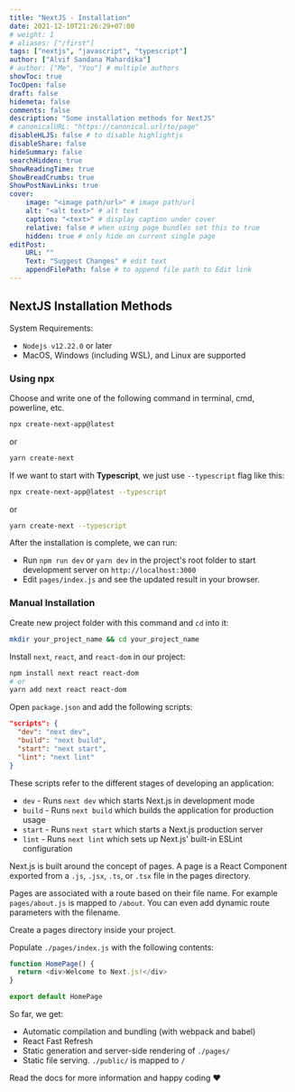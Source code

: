 ```yaml
---
title: "NextJS - Installation"
date: 2021-12-10T21:26:29+07:00
# weight: 1
# aliases: ["/first"]
tags: ["nextjs", "javascript", "typescript"]
author: ["Alvif Sandana Mahardika"]
# author: ["Me", "You"] # multiple authors
showToc: true
TocOpen: false
draft: false
hidemeta: false
comments: false
description: "Some installation methods for NextJS"
# canonicalURL: "https://canonical.url/to/page"
disableHLJS: false # to disable highlightjs
disableShare: false
hideSummary: false
searchHidden: true
ShowReadingTime: true
ShowBreadCrumbs: true
ShowPostNavLinks: true
cover:
    image: "<image path/url>" # image path/url
    alt: "<alt text>" # alt text
    caption: "<text>" # display caption under cover
    relative: false # when using page bundles set this to true
    hidden: true # only hide on current single page
editPost:
    URL: ""
    Text: "Suggest Changes" # edit text
    appendFilePath: false # to append file path to Edit link
---
```

## NextJS Installation Methods
System Requirements:
* ```Nodejs v12.22.0``` or later
* MacOS, Windows (including WSL), and Linux are supported

### Using npx
Choose and write one of the following command in terminal, cmd, powerline, etc.

```sh
npx create-next-app@latest
```
or
```sh
yarn create-next
```
If we want to start with **Typescript**, we just use `--typescript` flag like this:
```sh
npx create-next-app@latest --typescript
```
or
```sh
yarn create-next --typescript
```

After the installation is complete, we can run:
* Run ```npm run dev``` or ```yarn dev``` in the project's root folder to start development server on ```http://localhost:3000```
* Edit ```pages/index.js``` and see the updated result in your browser.

### Manual Installation
Create new project folder with this command and `cd` into it:
```sh
mkdir your_project_name && cd your_project_name
```

Install `next`, `react`, and `react-dom` in our project:
```sh
npm install next react react-dom
# or
yarn add next react react-dom
```

Open `package.json` and add the following scripts:
```json
"scripts": {
  "dev": "next dev",
  "build": "next build",
  "start": "next start",
  "lint": "next lint"
}
```

These scripts refer to the different stages of developing an application:

* `dev` - Runs `next dev` which starts Next.js in development mode
* `build` - Runs `next build` which builds the application for production usage
* `start` - Runs `next start` which starts a Next.js production server
* `lint` - Runs `next lint` which sets up Next.js' built-in ESLint configuration

Next.js is built around the concept of pages. A page is a React Component exported from a `.js`, `.jsx`, `.ts`, or `.tsx` file in the pages directory.

Pages are associated with a route based on their file name. For example `pages/about.js` is mapped to `/about`. You can even add dynamic route parameters with the filename.

Create a pages directory inside your project.

Populate `./pages/index.js` with the following contents:
```javascript
function HomePage() {
  return <div>Welcome to Next.js!</div>
}

export default HomePage
```

So far, we get:
* Automatic compilation and bundling (with webpack and babel)
* React Fast Refresh
* Static generation and server-side rendering of `./pages/`
* Static file serving. `./public/` is mapped to `/`

Read the docs for more information and happy coding ❤